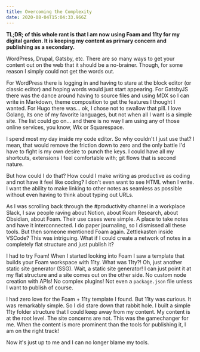 ```yaml
---
title: Overcoming the Complexity
date: 2020-08-04T15:04:33.966Z
---
```


**TL;DR; of this whole rant is that I am now using Foam and 11ty for my digital garden. It is keeping my content as primary concern and publishing as a secondary.**

WordPress, Drupal, Gatsby, etc. There are so many ways to get your content out on the web that it should be a no-brainer. Though, for some reason I simply could not get the words out.

For WordPress there is logging in and having to stare at the block editor (or classic editor) and hoping words would just start appearing. For GatsbyJS there was the dance around having to source files and using MDX so I can write in Markdown, theme composition to get the features I thought I wanted. For Hugo there was... ok, I chose not to swallow that pill. I love Golang, its one of my favorite languages, but not when all I want is a simple site. The list could go on... and there is no way I am using any of those online services, you know, Wix or Squarespace.

I spend most my day inside my code editor. So why couldn't I just use that? I mean, that would remove the friction down to zero and the only battle I'd have to fight is my own desire to punch the keys. I could have all my shortcuts, extensions I feel comfortable with; git flows that is second nature.

But how could I do that? How could I make writing as productive as coding and not have it feel like coding? I don't even want to see HTML when I write. I want the ability to make linking to other notes as seamless as possible without even having to think about typing out URLs.

As I was scrolling back through the #productivity channel in a workplace Slack, I saw people raving about Notion, about Roam Research, about Obsidian, about Foam. Their use cases were simple. A place to take notes and have it interconnected. I do paper journaling, so I dismissed all these tools. But then someone mentioned Foam again. Zettlekasten inside VSCode? This was intriguing. What if I could create a network of notes in a completely flat structure and just publish it?

I had to try Foam! When I started looking into Foam I saw a template that builds your Foam workspace with 11ty. What was 11ty?! Oh, just another static site generator (SSG). Wait, a static site generator! I can just point it at my flat structure and a site comes out on the other side. No custom node creation with APIs! No complex plugins! Not even a `package.json` file unless I want to publish of course.

I had zero love for the Foam + 11ty template I found. But 11ty was curious. It was remarkably simple. So I did stare down that rabbit hole. I built a simple 11ty folder structure that I could keep away from my content. My content is at the root level. The site concerns are not. This was the gamechanger for me. When the content is more prominent than the tools for publishing it, I am on the right track!

Now it's just up to me and I can no longer blame my tools.
